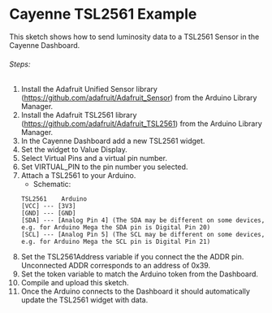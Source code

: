 # Cayenne TSL2561 Example

This sketch shows how to send luminosity data to a TSL2561 Sensor in the Cayenne Dashboard.

###### Steps:
1. Install the Adafruit Unified Sensor library (https://github.com/adafruit/Adafruit_Sensor) from the Arduino Library Manager.
2. Install the Adafruit TSL2561 library (https://github.com/adafruit/Adafruit_TSL2561) from the Arduino Library Manager.
3. In the Cayenne Dashboard add a new TSL2561 widget.
4. Set the widget to Value Display.
5. Select Virtual Pins and a virtual pin number.
6. Set VIRTUAL_PIN to the pin number you selected.
7. Attach a TSL2561 to your Arduino.
   * Schematic:
   ```
   TSL2561    Arduino
   [VCC] --- [3V3]
   [GND] --- [GND]
   [SDA] --- [Analog Pin 4] (The SDA may be different on some devices, e.g. for Arduino Mega the SDA pin is Digital Pin 20)
   [SCL] --- [Analog Pin 5] (The SCL may be different on some devices, e.g. for Arduino Mega the SCL pin is Digital Pin 21)
   ```
8. Set the TSL2561Address variable if you connect the the ADDR pin. Unconnected ADDR corresponds to an address of 0x39.
9. Set the token variable to match the Arduino token from the Dashboard.
10. Compile and upload this sketch.
11. Once the Arduino connects to the Dashboard it should automatically update the TSL2561 widget with data.